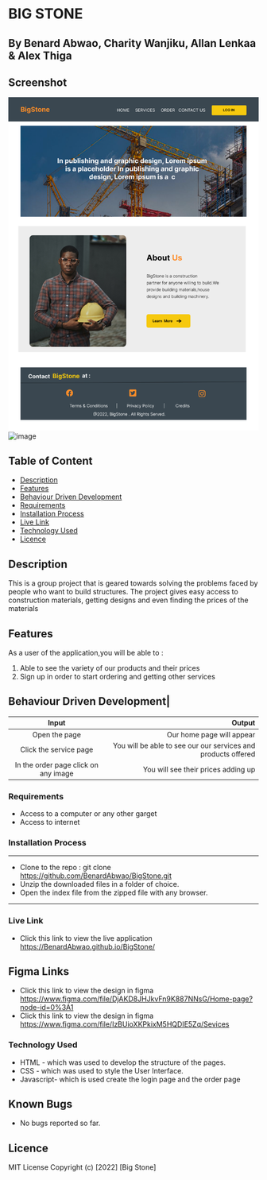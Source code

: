 # BIG STONE
 ## By Benard Abwao, Charity Wanjiku, Allan Lenkaa & Alex Thiga
 ## Screenshot
 ![image](./assets/images/home.png)
 ![image](./assets/images/Sevices.png)

 ## Table of Content
 - [Description](#description)
 - [Features](#features)
 - [Behaviour Driven Development](#Behaviour-Driven-Development)
 - [Requirements](#requirements)
 - [Installation Process](#installation-Process)
 - [Live Link](#Live-Link)
 - [Technology  Used](#technology-Used)
 - [Licence](#licence)
 ## Description
 <p>This is a group project that is geared towards solving the problems faced by people who want to build structures. The project gives easy access to construction materials, getting designs and even finding the prices of the materials  </p>

## Features
As a user of the application,you will be able to :
1. Able to see the variety of our products and their prices
1. Sign up in order to start ordering and getting other services

## Behaviour Driven Development|
| Input        | Output       |
| :----------: | -----------: |
|  Open the page |Our home page will appear|
|  Click the service page   |You will be able to see our our services and products offered|
|In the order page click on any image| You will see their prices adding up|

 ###  Requirements
 * Access to  a computer or any other garget
 * Access to internet
 ### Installation Process
 ****
* Clone to the repo : git clone https://github.com/BenardAbwao/BigStone.git
* Unzip the downloaded files in a folder of choice.
* Open the index file from the zipped file with any browser.
 ****

### Live Link
- Click this link to view the live application https://BenardAbwao.github.io/BigStone/

## Figma Links
- Click this link to view the design in figma https://www.figma.com/file/DjAKD8JHJkvFn9K887NNsG/Home-page?node-id=0%3A1
- Click this link to view the design in figma https://www.figma.com/file/IzBUioXKPkixM5HQDIE5Zq/Sevices
### Technology  Used
* HTML - which was used to develop the structure of the pages.
* CSS - which was used to style the User Interface.
* Javascript- which is used create the login page and the order page

## Known Bugs
* No bugs reported so far.
## Licence
MIT License
Copyright (c) [2022] [Big Stone]

